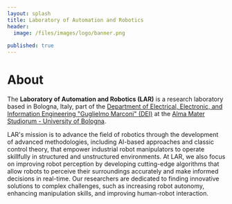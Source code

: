 ```yaml
---
layout: splash
title: Laboratory of Automation and Robotics
header:
  image: /files/images/logo/banner.png
 
published: true
---
```


# About
<!-- <figure style="width: 20%" class="align-right"><img src="files/lar_logo.png"></figure> --> 
The **Laboratory of Automation and Robotics (LAR)** is a research laboratory based in Bologna, Italy, part of the [Department of Electrical, Electronic, and Information Engineering "Guglielmo Marconi" (DEI)](https://dei.unibo.it/en/index.html) at the [Alma Mater Studiorum - University of Bologna](https://www.unibo.it/en/homepage). 

LAR's mission is to advance the field of robotics through the development of advanced methodologies, including AI-based approaches and classic control theory, that empower industrial robot manipulators to operate skillfully in structured and unstructured environments.
At LAR, we also focus on improving robot perception by developing cutting-edge algorithms that allow robots to perceive their surroundings accurately and make informed decisions in real-time. Our researchers are dedicated to finding innovative solutions to complex challenges, such as increasing robot autonomy, enhancing manipulation skills, and improving human-robot interaction.

